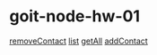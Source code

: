 # goit-node-hw-01

<a href = "https://monosnap.com/file/51ndDQMVWWKgbpXb1qfnfaiAK4mfE9">removeContact</a>
<a href = "https://monosnap.com/file/h9r7eNZ4N4qUFKo3qJvaDQiREH2N0y">list</a>
<a href = "https://monosnap.com/file/18UCpIv7u33Kp5RxOlmrsyzvowBPMx">getAll</a>
<a href = "https://monosnap.com/file/C74uSifpW3VjfUEG7pbUqFyK7A5kAI">addContact</a>

 

 

 

 